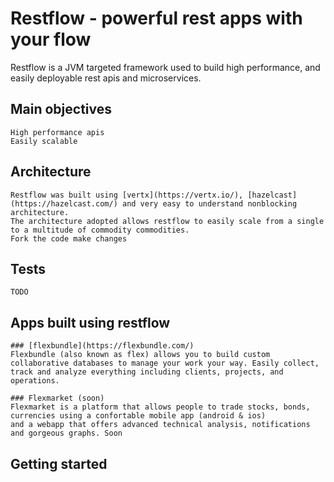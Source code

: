 # Restflow - powerful rest apps with your flow

Restflow is a JVM targeted framework used to build high performance, 
and easily deployable rest apis and microservices.


## Main objectives
    
    High performance apis
    Easily scalable


## Architecture
    Restflow was built using [vertx](https://vertx.io/), [hazelcast](https://hazelcast.com/) and very easy to understand nonblocking architecture.
    The architecture adopted allows restflow to easily scale from a single to a multitude of commodity commodities.
    Fork the code make changes


## Tests
    TODO


## Apps built using restflow
    
    ### [flexbundle](https://flexbundle.com/)
    Flexbundle (also known as flex) allows you to build custom collaborative databases to manage your work your way. Easily collect, track and analyze everything including clients, projects, and operations.

    ### Flexmarket (soon)
    Flexmarket is a platform that allows people to trade stocks, bonds, currencies using a confortable mobile app (android & ios)
    and a webapp that offers advanced technical analysis, notifications and gorgeous graphs. Soon

## Getting started